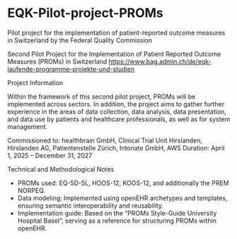 # EQK-Pilot-project-PROMs
Pilot project for the implementation of patient-reported outcome measures in Switzerland by the Federal Quality Commission

Second Pilot Project for the Implementation of Patient Reported Outcome Measures (PROMs) in Switzerland https://www.bag.admin.ch/de/eqk-laufende-programme-projekte-und-studien 

Project Information

Within the framework of this second pilot project, PROMs will be implemented across sectors. In addition, the project aims to gather further experience in the areas of data collection, data analysis, data presentation, and data use by patients and healthcare professionals, as well as for system management.

Commissioned to: healthbrain GmbH, Clinical Trial Unit Hirslanden, Hirslanden AG, Patientenstelle Zürich, Intonate GmbH, AWS
Duration: April 1, 2025 – December 31, 2027

Technical and Methodological Notes
- PROMs used: EQ-5D-5L, HOOS-12, KOOS-12, and additionally the PREM NORPEQ.
- Data modeling: Implemented using openEHR archetypes and templates, ensuring semantic interoperability and reusability.
- Implementation guide: Based on the “PROMs Style-Guide University Hospital Basel”, serving as a reference for structuring PROMs within openEHR.

